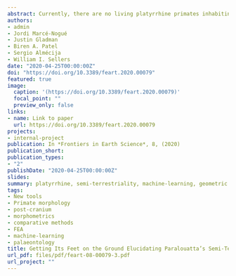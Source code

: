 ```yaml
---
abstract: Currently, there are no living platyrrhine primates inhabiting the main Caribbean islands. Nevertheless, the fossil record of this area has provided outstanding findings of different New World monkeys that were part of a diverse radiation exhibiting remarkably unusual morphologies. Among these, the Cuban genus Paralouatta corresponds to one of the most enigmatic primates ever found in the Greater Antilles. Some researchers have argued that Paralouatta’s post-cranium shows evidence of semi-terrestriality, a locomotor adaptation that is unusual, if not unique, in platyrrhine evolutionary history. Whether or not Paralouatta was truly semi-terrestrial remains uncertain, however, due to a lack of more sophisticated functional analyses on its morphology. Using novel virtual morpho-functional techniques on a comparative sample of 3D talar models belonging to diverse primate species representing three substrate preferences, this study aims to further evaluate whether Paralouatta was a semi-terrestrial genus or not. Geometric morphometrics and finite element analysis were used to empirically assess shape and biomechanical performance, respectively, and then several machine-learning (ML) classification algorithms were trained using both morphometric and biomechanical data to elucidate the substrate preference of the fossils. The ML algorithms categorized the Paralouatta specimens as either arboreal or as species commonly active on both ground and in trees. These mixed results are suggestive of some level of semi-terrestriality, thus representing the only known example of this locomotor behavior in platyrrhine evolutionary history.
authors:
- admin
- Jordi Marcé-Nogué
- Justin Gladman
- Biren A. Patel
- Sergio Almécija
- William I. Sellers
date: "2020-04-25T00:00:00Z"
doi: "https://doi.org/10.3389/feart.2020.00079"
featured: true
image:
  caption: '(https://doi.org/10.3389/feart.2020.00079)'
  focal_point: ""
  preview_only: false
links:
- name: Link to paper
  url: https://doi.org/10.3389/feart.2020.00079
projects:
- internal-project
publication: In *Frontiers in Earth Science*, 8, (2020)
publication_short: 
publication_types:
- "2"
publishDate: "2020-04-25T00:00:00Z"
slides: 
summary: platyrrhine, semi-terrestriality, machine-learning, geometric morphometrics, finite element analysis,Paralouatta, talus
tags:
- New tools
- Primate morphology
- post-cranium
- morphometrics
- comparative methods
- FEA
- machine-learning
- palaeontology
title: Getting Its Feet on the Ground Elucidating Paralouatta’s Semi-Terrestriality Using the Virtual Morpho-Functional Toolbox
url_pdf: files/pdf/feart-08-00079-3.pdf
url_project: ""
---
```


